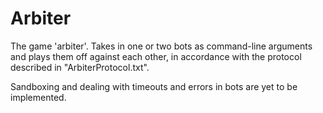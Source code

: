 Arbiter
=======

The game 'arbiter'.  Takes in one or two bots as command-line arguments and plays them off against each other, in accordance with the protocol described in "ArbiterProtocol.txt".

Sandboxing and dealing with timeouts and errors in bots are yet to be implemented.